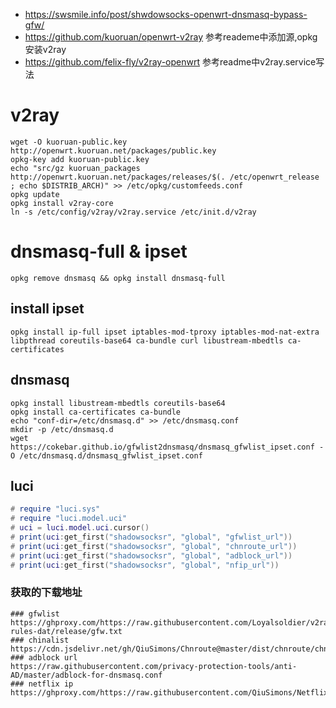 * https://swsmile.info/post/shwdowsocks-openwrt-dnsmasq-bypass-gfw/
* https://github.com/kuoruan/openwrt-v2ray 参考reademe中添加源,opkg安装v2ray
* https://github.com/felix-fly/v2ray-openwrt 参考readme中v2ray.service写法

# v2ray
```shell
wget -O kuoruan-public.key http://openwrt.kuoruan.net/packages/public.key
opkg-key add kuoruan-public.key
echo "src/gz kuoruan_packages http://openwrt.kuoruan.net/packages/releases/$(. /etc/openwrt_release ; echo $DISTRIB_ARCH)" >> /etc/opkg/customfeeds.conf
opkg update
opkg install v2ray-core 
ln -s /etc/config/v2ray/v2ray.service /etc/init.d/v2ray
```

# dnsmasq-full & ipset
```
opkg remove dnsmasq && opkg install dnsmasq-full
```
## install ipset
```
opkg install ip-full ipset iptables-mod-tproxy iptables-mod-nat-extra libpthread coreutils-base64 ca-bundle curl libustream-mbedtls ca-certificates
```

## dnsmasq
```
opkg install libustream-mbedtls coreutils-base64
opkg install ca-certificates ca-bundle
echo "conf-dir=/etc/dnsmasq.d" >> /etc/dnsmasq.conf
mkdir -p /etc/dnsmasq.d
wget https://cokebar.github.io/gfwlist2dnsmasq/dnsmasq_gfwlist_ipset.conf -O /etc/dnsmasq.d/dnsmasq_gfwlist_ipset.conf
```


## luci
```lua
# require "luci.sys"
# require "luci.model.uci"
# uci = luci.model.uci.cursor()
# print(uci:get_first("shadowsocksr", "global", "gfwlist_url"))
# print(uci:get_first("shadowsocksr", "global", "chnroute_url"))
# print(uci:get_first("shadowsocksr", "global", "adblock_url"))
# print(uci:get_first("shadowsocksr", "global", "nfip_url"))
```
### 获取的下载地址
```
### gfwlist
https://ghproxy.com/https://raw.githubusercontent.com/Loyalsoldier/v2ray-rules-dat/release/gfw.txt
### chinalist
https://cdn.jsdelivr.net/gh/QiuSimons/Chnroute@master/dist/chnroute/chnroute.txt
### adblock url
https://raw.githubusercontent.com/privacy-protection-tools/anti-AD/master/adblock-for-dnsmasq.conf
### netflix ip
https://ghproxy.com/https://raw.githubusercontent.com/QiuSimons/Netflix_IP/master/NF_only.txt
```
